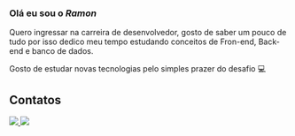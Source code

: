 ### Olá eu sou o *Ramon*  

Quero ingressar na carreira de desenvolvedor, gosto de saber um pouco de tudo por isso dedico meu tempo estudando conceitos de Fron-end, Back-end e banco de dados.

Gosto de estudar novas tecnologias pelo simples prazer do desafio 💻

## Contatos
<a href = "mailto:ramombosi2015@gmail.com">
  <img src="https://img.shields.io/badge/-Gmail-%23333?style=for-the-badge&logo=gmail&logoColor=white" target="_blank">
</a>
<a href="https://www.linkedin.com/in/ramon-bosi-397743243" target="_blank">
  <img src="https://img.shields.io/badge/-LinkedIn-%230077B5?style=for-the-badge&logo=linkedin&logoColor=white" target="_blank">
</a> 
